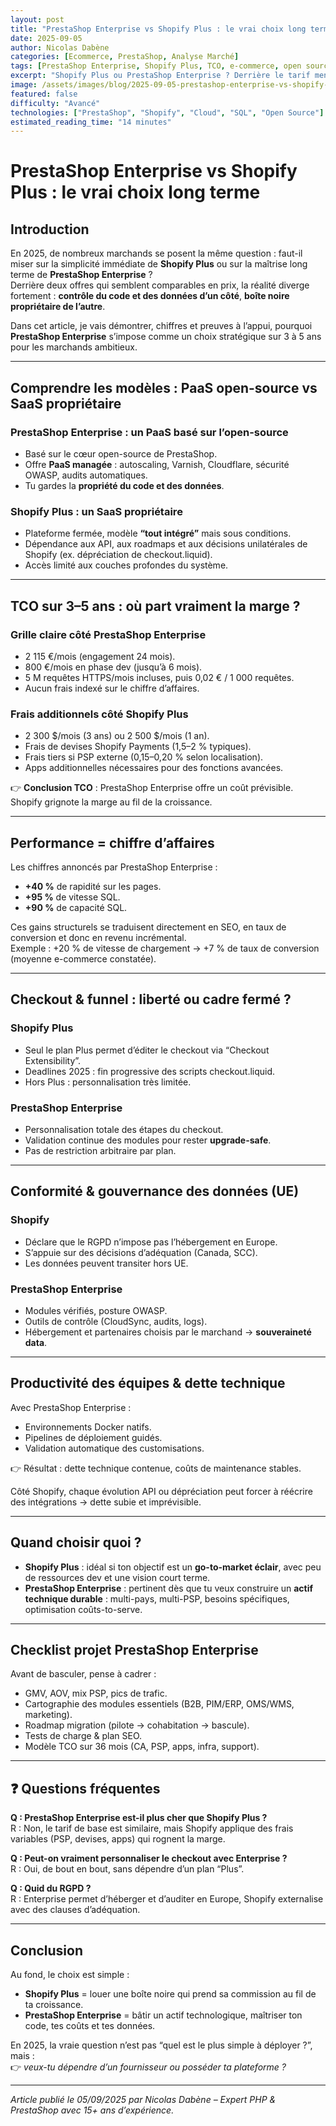 ```yaml
---
layout: post
title: "PrestaShop Enterprise vs Shopify Plus : le vrai choix long terme"
date: 2025-09-05
author: Nicolas Dabène
categories: [Ecommerce, PrestaShop, Analyse Marché]
tags: [PrestaShop Enterprise, Shopify Plus, TCO, e-commerce, open source]
excerpt: "Shopify Plus ou PrestaShop Enterprise ? Derrière le tarif mensuel, le vrai enjeu est la maîtrise du code, des coûts et des données. Analyse complète pour choisir durablement."
image: /assets/images/blog/2025-09-05-prestashop-enterprise-vs-shopify-plus.jpg
featured: false
difficulty: "Avancé"
technologies: ["PrestaShop", "Shopify", "Cloud", "SQL", "Open Source"]
estimated_reading_time: "14 minutes"
---
```


# PrestaShop Enterprise vs Shopify Plus : le vrai choix long terme

## Introduction

En 2025, de nombreux marchands se posent la même question : faut-il miser sur la simplicité immédiate de **Shopify Plus** ou sur la maîtrise long terme de **PrestaShop Enterprise** ?  
Derrière deux offres qui semblent comparables en prix, la réalité diverge fortement : **contrôle du code et des données d’un côté**, **boîte noire propriétaire de l’autre**.  

Dans cet article, je vais démontrer, chiffres et preuves à l’appui, pourquoi **PrestaShop Enterprise** s’impose comme un choix stratégique sur 3 à 5 ans pour les marchands ambitieux.

---

## Comprendre les modèles : PaaS open-source vs SaaS propriétaire

### PrestaShop Enterprise : un PaaS basé sur l’open-source
- Basé sur le cœur open-source de PrestaShop.  
- Offre **PaaS managée** : autoscaling, Varnish, Cloudflare, sécurité OWASP, audits automatiques.  
- Tu gardes la **propriété du code et des données**.  

### Shopify Plus : un SaaS propriétaire
- Plateforme fermée, modèle **“tout intégré”** mais sous conditions.  
- Dépendance aux API, aux roadmaps et aux décisions unilatérales de Shopify (ex. dépréciation de checkout.liquid).  
- Accès limité aux couches profondes du système.  

---

## TCO sur 3–5 ans : où part vraiment la marge ?

### Grille claire côté PrestaShop Enterprise
- 2 115 €/mois (engagement 24 mois).  
- 800 €/mois en phase dev (jusqu’à 6 mois).  
- 5 M requêtes HTTPS/mois incluses, puis 0,02 € / 1 000 requêtes.  
- Aucun frais indexé sur le chiffre d’affaires.  

### Frais additionnels côté Shopify Plus
- 2 300 $/mois (3 ans) ou 2 500 $/mois (1 an).  
- Frais de devises Shopify Payments (1,5–2 % typiques).  
- Frais tiers si PSP externe (0,15–0,20 % selon localisation).  
- Apps additionnelles nécessaires pour des fonctions avancées.  

👉 **Conclusion TCO** : PrestaShop Enterprise offre un coût prévisible. Shopify grignote la marge au fil de la croissance.

---

## Performance = chiffre d’affaires

Les chiffres annoncés par PrestaShop Enterprise :  
- **+40 %** de rapidité sur les pages.  
- **+95 %** de vitesse SQL.  
- **+90 %** de capacité SQL.  

Ces gains structurels se traduisent directement en SEO, en taux de conversion et donc en revenu incrémental.  
Exemple : +20 % de vitesse de chargement → +7 % de taux de conversion (moyenne e-commerce constatée).

---

## Checkout & funnel : liberté ou cadre fermé ?

### Shopify Plus
- Seul le plan Plus permet d’éditer le checkout via “Checkout Extensibility”.  
- Deadlines 2025 : fin progressive des scripts checkout.liquid.  
- Hors Plus : personnalisation très limitée.  

### PrestaShop Enterprise
- Personnalisation totale des étapes du checkout.  
- Validation continue des modules pour rester **upgrade-safe**.  
- Pas de restriction arbitraire par plan.  

---

## Conformité & gouvernance des données (UE)

### Shopify
- Déclare que le RGPD n’impose pas l’hébergement en Europe.  
- S’appuie sur des décisions d’adéquation (Canada, SCC).  
- Les données peuvent transiter hors UE.  

### PrestaShop Enterprise
- Modules vérifiés, posture OWASP.  
- Outils de contrôle (CloudSync, audits, logs).  
- Hébergement et partenaires choisis par le marchand → **souveraineté data**.

---

## Productivité des équipes & dette technique

Avec PrestaShop Enterprise :  
- Environnements Docker natifs.  
- Pipelines de déploiement guidés.  
- Validation automatique des customisations.  

👉 Résultat : dette technique contenue, coûts de maintenance stables.  

Côté Shopify, chaque évolution API ou dépréciation peut forcer à réécrire des intégrations → dette subie et imprévisible.

---

## Quand choisir quoi ?

- **Shopify Plus** : idéal si ton objectif est un **go-to-market éclair**, avec peu de ressources dev et une vision court terme.  
- **PrestaShop Enterprise** : pertinent dès que tu veux construire un **actif technique durable** : multi-pays, multi-PSP, besoins spécifiques, optimisation coûts-to-serve.  

---

## Checklist projet PrestaShop Enterprise

Avant de basculer, pense à cadrer :  
- GMV, AOV, mix PSP, pics de trafic.  
- Cartographie des modules essentiels (B2B, PIM/ERP, OMS/WMS, marketing).  
- Roadmap migration (pilote → cohabitation → bascule).  
- Tests de charge & plan SEO.  
- Modèle TCO sur 36 mois (CA, PSP, apps, infra, support).  

---

## ❓ Questions fréquentes

**Q : PrestaShop Enterprise est-il plus cher que Shopify Plus ?**  
R : Non, le tarif de base est similaire, mais Shopify applique des frais variables (PSP, devises, apps) qui rognent la marge.  

**Q : Peut-on vraiment personnaliser le checkout avec Enterprise ?**  
R : Oui, de bout en bout, sans dépendre d’un plan “Plus”.  

**Q : Quid du RGPD ?**  
R : Enterprise permet d’héberger et d’auditer en Europe, Shopify externalise avec des clauses d’adéquation.  

---

## Conclusion

Au fond, le choix est simple :  
- **Shopify Plus** = louer une boîte noire qui prend sa commission au fil de ta croissance.  
- **PrestaShop Enterprise** = bâtir un actif technologique, maîtriser ton code, tes coûts et tes données.  

En 2025, la vraie question n’est pas “quel est le plus simple à déployer ?”, mais :  
👉 *veux-tu dépendre d’un fournisseur ou posséder ta plateforme ?*  

---

*Article publié le 05/09/2025 par Nicolas Dabène – Expert PHP & PrestaShop avec 15+ ans d’expérience.*

